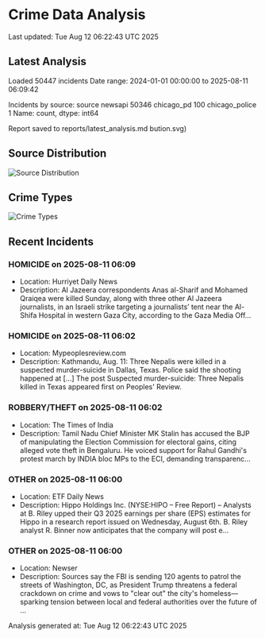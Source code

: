 # Crime Data Analysis
Last updated: Tue Aug 12 06:22:43 UTC 2025

## Latest Analysis

Loaded 50447 incidents
Date range: 2024-01-01 00:00:00 to 2025-08-11 06:09:42

Incidents by source:
source
newsapi           50346
chicago_pd          100
chicago_police        1
Name: count, dtype: int64

Report saved to reports/latest_analysis.md
bution.svg)

## Source Distribution
![Source Distribution](images/source_distribution.svg)

## Crime Types
![Crime Types](images/crime_types.svg)

## Recent Incidents

### HOMICIDE on 2025-08-11 06:09
- Location: Hurriyet Daily News
- Description: Al Jazeera correspondents Anas al-Sharif and Mohamed Qraiqea were killed Sunday, along with three other Al Jazeera journalists, in an Israeli strike targeting a journalists’ tent near the Al-Shifa Hospital in western Gaza City, according to the Gaza Media Off…


### HOMICIDE on 2025-08-11 06:02
- Location: Mypeoplesreview.com
- Description: Kathmandu, Aug. 11: Three Nepalis were killed in a suspected murder-suicide in Dallas, Texas. Police said the shooting happened at […]
The post Suspected murder-suicide: Three Nepalis killed in Texas appeared first on Peoples' Review.


### ROBBERY/THEFT on 2025-08-11 06:02
- Location: The Times of India
- Description: Tamil Nadu Chief Minister MK Stalin has accused the BJP of manipulating the Election Commission for electoral gains, citing alleged vote theft in Bengaluru. He voiced support for Rahul Gandhi's protest march by INDIA bloc MPs to the ECI, demanding transparenc…


### OTHER on 2025-08-11 06:00
- Location: ETF Daily News
- Description: Hippo Holdings Inc. (NYSE:HIPO – Free Report) – Analysts at B. Riley upped their Q3 2025 earnings per share (EPS) estimates for Hippo in a research report issued on Wednesday, August 6th. B. Riley analyst R. Binner now anticipates that the company will post e…


### OTHER on 2025-08-11 06:00
- Location: Newser
- Description: Sources say the FBI is sending 120 agents to patrol the streets of Washington, DC, as President Trump threatens a federal crackdown on crime and vows to "clear out" the city's homeless—sparking tension between local and federal authorities over the future of …

Analysis generated at: Tue Aug 12 06:22:43 UTC 2025
